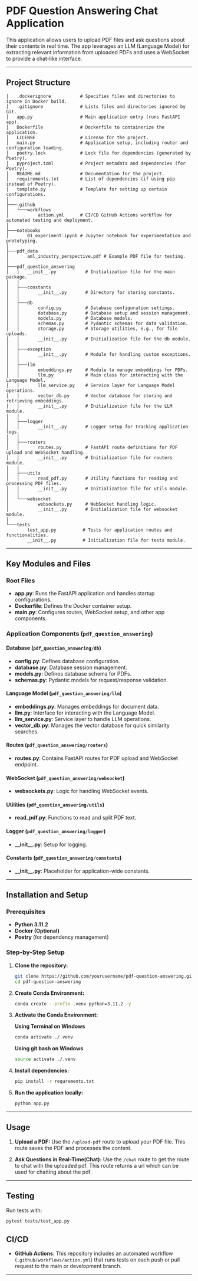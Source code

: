 # PDF Question Answering Chat Application

This application allows users to upload PDF files and ask questions about their contents in real time. The app leverages an LLM (Language Model) for extracting relevant information from uploaded PDFs and uses a WebSocket to provide a chat-like interface.

---

## Project Structure

```
│   .dockerignore           # Specifies files and directories to ignore in Docker build.
│   .gitignore              # Lists files and directories ignored by Git.
│   app.py                  # Main application entry (runs FastAPI app).
│   Dockerfile              # Dockerfile to containerize the application.
│   LICENSE                 # License for the project.
│   main.py                 # Application setup, including router and configuration loading.
│   poetry.lock             # Lock file for dependencies (generated by Poetry).
│   pyproject.toml          # Project metadata and dependencies (for Poetry).
│   README.md               # Documentation for the project.
│   requirements.txt        # List of dependencies (if using pip instead of Poetry).
│   template.py             # Template for setting up certain configurations.
│
├───.github
│   └───workflows
│           action.yml      # CI/CD GitHub Actions workflow for automated testing and deployment.
│
├───notebooks
│       01_experiment.ipynb # Jupyter notebook for experimentation and prototyping.
│
├───pdf_data
│       aml_industry_perspective.pdf # Example PDF file for testing.
│
├───pdf_question_answering
│   │   __init__.py           # Initialization file for the main package.
│   │
│   ├───constants
│   │       __init__.py       # Directory for storing constants.
│   │
│   ├───db
│   │       config.py         # Database configuration settings.
│   │       database.py       # Database setup and session management.
│   │       models.py         # Database models.
│   │       schemas.py        # Pydantic schemas for data validation.
│   │       storage.py        # Storage utilities, e.g., for file uploads.
│   │       __init__.py       # Initialization file for the db module.
│   │
│   ├───exception
│   │       __init__.py       # Module for handling custom exceptions.
│   │
│   ├───llm
│   │       embeddings.py     # Module to manage embeddings for PDFs.
│   │       llm.py            # Main class for interacting with the Language Model.
│   │       llm_service.py    # Service layer for Language Model operations.
│   │       vector_db.py      # Vector database for storing and retrieving embeddings.
│   │       __init__.py       # Initialization file for the LLM module.
│   │
│   ├───logger
│   │       __init__.py       # Logger setup for tracking application logs.
│   │
│   ├───routers
│   │       routes.py         # FastAPI route definitions for PDF upload and WebSocket handling.
│   │       __init__.py       # Initialization file for routers module.
│   │
│   ├───utils
│   │       read_pdf.py       # Utility functions for reading and processing PDF files.
│   │       __init__.py       # Initialization file for utils module.
│   │
│   └───websocket
│           websockets.py     # WebSocket handling logic.
│           __init__.py       # Initialization file for websocket module.
│
└───tests
        test_app.py          # Tests for application routes and functionalities.
        __init__.py          # Initialization file for tests module.
```

---

## Key Modules and Files

### Root Files

- **app.py**: Runs the FastAPI application and handles startup configurations.
- **Dockerfile**: Defines the Docker container setup.
- **main.py**: Configures routes, WebSocket setup, and other app components.
<!-- - **requirements.txt**: Lists dependencies if using pip instead of Poetry. -->

### Application Components (`pdf_question_answering`)

#### Database (`pdf_question_answering/db`)

- **config.py**: Defines database configuration.
- **database.py**: Database session management.
- **models.py**: Defines database schema for PDFs.
- **schemas.py**: Pydantic models for request/response validation.
<!-- - **storage.py**: Functions for handling PDF storage and retrieval. -->

#### Language Model (`pdf_question_answering/llm`)

- **embeddings.py**: Manages embeddings for document data.
- **llm.py**: Interface for interacting with the Language Model.
- **llm_service.py**: Service layer to handle LLM operations.
- **vector_db.py**: Manages the vector database for quick similarity searches.

#### Routes (`pdf_question_answering/routers`)

- **routes.py**: Contains FastAPI routes for PDF upload and WebSocket endpoint.

#### WebSocket (`pdf_question_answering/websocket`)

- **websockets.py**: Logic for handling WebSocket events.

#### Utilities (`pdf_question_answering/utils`)

- **read_pdf.py**: Functions to read and split PDF text.

#### Logger (`pdf_question_answering/logger`)

- **\_\_init\_\_.py**: Setup for logging.

#### Constants (`pdf_question_answering/constants`)

- **\_\_init\_\_.py**: Placeholder for application-wide constants.

---

## Installation and Setup

### Prerequisites

- **Python 3.11.2**
- **Docker (Optional)**
- **Poetry** (for dependency management)

### Step-by-Step Setup

1. **Clone the repository:**

   ```bash
   git clone https://github.com/yourusername/pdf-question-answering.git
   cd pdf-question-answering
   ```

2. **Create Conda Environment:**

   ```bash
   conda create --prefix .venv python=3.11.2 -y
   ```

3. **Activate the Conda Environment:**

   **Using Terminal on Windows**

   ```bash
   conda activate ./.venv
   ```

   **Using git bash on Windows**

   ```bash
   source activate ./.venv
   ```

4. **Install dependencies:**

   ```bash
   pip install -r requrements.txt
   ```

5. **Run the application locally:**

   ```bash
   python app.py
   ```

---

## Usage

1. **Upload a PDF:** Use the `/upload-pdf` route to upload your PDF file. This route saves the PDF and processes the content.

1. **Ask Questions in Real-Time(Chat):** Use the `/chat` route to get the route to chat with the uploaded pdf. This route returns a url which can be used for chatting about the pdf.

---

## Testing

Run tests with:

```bash
pytest tests/test_app.py
```

## CI/CD

- **GitHub Actions**: This repository includes an automated workflow (`.github/workflows/action.yml`) that runs tests on each push or pull request to the main or development branch.

---
